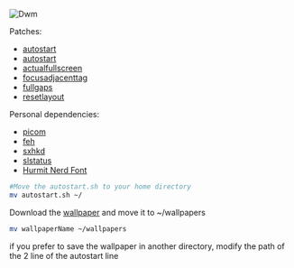 ![Dwm](https://github.com/CrisitoJ/dwm/blob/main/example.png)

Patches:
- [autostart](https://dwm.suckless.org/patches/autostart/dwm-autostart-20200610-cb3f58a.diff)
- [autostart](https://dwm.suckless.org/patches/actualfullscreen/dwm-actualfullscreen-20191112-cb3f58a.diff)
- [actualfullscreen](https://dwm.suckless.org/patches/actualfullscreen/dwm-actualfullscreen-20211013-cb3f58a.diff)
- [focusadjacenttag](https://dwm.suckless.org/patches/focusadjacenttag/dwm-focusadjacenttag-6.3.diff)
- [fullgaps](https://dwm.suckless.org/patches/fullgaps/dwm-fullgaps-6.4.diff)
- [resetlayout](https://dwm.suckless.org/patches/resetlayout/dwm-resetlayout-6.2.diff)

Personal dependencies:
- [picom](https://wiki.archlinux.org/title/picom)
- [feh](https://wiki.archlinux.org/title/Feh)
- [sxhkd](https://wiki.archlinux.org/title/Sxhkd)
- [slstatus](https://tools.suckless.org/slstatus/)
- [Hurmit Nerd Font](https://www.programmingfonts.org/#hermit)

```bash
#Move the autostart.sh to your home directory
mv autostart.sh ~/
```
Download the [wallpaper](https://www.wallpaperbetter.com/en/hd-wallpaper-uelhc) and move it to ~/wallpapers

```bash
mv wallpaperName ~/wallpapers
```
if you prefer to save the wallpaper in another directory, modify the path of the 2 line of the autostart line

